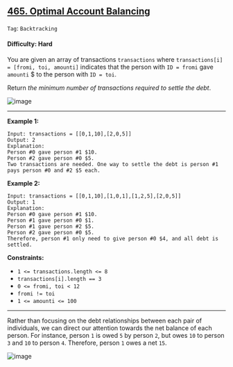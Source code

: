 ## [465. Optimal Account Balancing](https://leetcode.com/problems/optimal-account-balancing/)

```Tag```: ```Backtracking```

#### Difficulty: Hard

You are given an array of transactions ```transactions``` where ```transactions[i] = [fromi, toi, amounti]``` indicates that the person with ```ID = fromi``` gave ```amounti``` $ to the person with ```ID = toi```.

Return _the minimum number of transactions required to settle the debt_.

![image](https://github.com/quananhle/Python/assets/35042430/0e02bfb3-2a99-4c90-8b84-e6e89847f497)

---

__Example 1:__
```
Input: transactions = [[0,1,10],[2,0,5]]
Output: 2
Explanation:
Person #0 gave person #1 $10.
Person #2 gave person #0 $5.
Two transactions are needed. One way to settle the debt is person #1 pays person #0 and #2 $5 each.
```

__Example 2:__
```
Input: transactions = [[0,1,10],[1,0,1],[1,2,5],[2,0,5]]
Output: 1
Explanation:
Person #0 gave person #1 $10.
Person #1 gave person #0 $1.
Person #1 gave person #2 $5.
Person #2 gave person #0 $5.
Therefore, person #1 only need to give person #0 $4, and all debt is settled.
```

__Constraints:__

- ```1 <= transactions.length <= 8```
- ```transactions[i].length == 3```
- ```0 <= fromi, toi < 12```
- ```fromi != toi```
- ```1 <= amounti <= 100```

---

Rather than focusing on the debt relationships between each pair of individuals, we can direct our attention towards the net balance of each person. For instance, person ```1``` is owed ```5``` by person ```2```, but owes ```10``` to person ```3``` and ```10``` to person ```4```. Therefore, person ```1``` owes a net ```15```.

![image](https://leetcode.com/problems/optimal-account-balancing/Figures/465/1.png)
